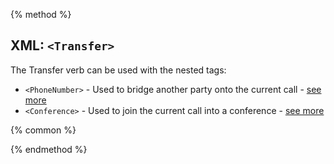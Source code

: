 {% method %}

## XML: `<Transfer>`
The Transfer verb can be used with the nested tags:
* `<PhoneNumber>` - Used to bridge another party onto the current call - [see more](transferPhoneNumber.md)
* `<Conference>` - Used to join the current call into a conference - [see more](transferConference.md)

{% common %}

{% endmethod %}
